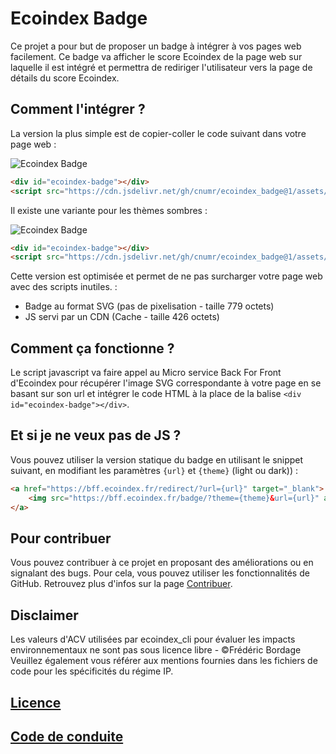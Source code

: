 # Ecoindex Badge

Ce projet a pour but de proposer un badge à intégrer à vos pages web facilement. Ce badge va afficher le score Ecoindex de la page web sur laquelle il est intégré et permettra de rediriger l'utilisateur vers la page de détails du score Ecoindex.

## Comment l'intégrer ?

La version la plus simple est de copier-coller le code suivant dans votre page web :

![Ecoindex Badge](https://cdn.jsdelivr.net/gh/cnumr/ecoindex_badge@1/assets/svg/light/A.svg)

```html
<div id="ecoindex-badge"></div>
<script src="https://cdn.jsdelivr.net/gh/cnumr/ecoindex_badge@1/assets/js/light.js" defer></script>
```

Il existe une variante pour les thèmes sombres :

![Ecoindex Badge](https://cdn.jsdelivr.net/gh/cnumr/ecoindex_badge@1/assets/svg/dark/A.svg)

```html
<div id="ecoindex-badge"></div>
<script src="https://cdn.jsdelivr.net/gh/cnumr/ecoindex_badge@1/assets/js/dark.js" defer></script>
```

Cette version est optimisée et permet de ne pas surcharger votre page web avec des scripts inutiles. :

- Badge au format SVG (pas de pixelisation - taille 779 octets)
- JS servi par un CDN (Cache - taille 426 octets)

## Comment ça fonctionne ?

Le script javascript va faire appel au Micro service Back For Front d'Ecoindex pour récupérer l'image SVG correspondante à votre page en se basant sur son url et intégrer le code HTML à la place de la balise `<div id="ecoindex-badge"></div>`.

## Et si je ne veux pas de JS ?

Vous pouvez utiliser la version statique du badge en utilisant le snippet suivant, en modifiant les paramètres `{url}` et `{theme}` (light ou dark)) :

```html
<a href="https://bff.ecoindex.fr/redirect/?url={url}" target="_blank">
    <img src="https://bff.ecoindex.fr/badge/?theme={theme}&url={url}" alt="Ecoindex Badge" />
</a>
```

## Pour contribuer

Vous pouvez contribuer à ce projet en proposant des améliorations ou en signalant des bugs. Pour cela, vous pouvez utiliser les fonctionnalités de GitHub. Retrouvez plus d'infos sur la page [Contribuer](CONTRIBUTING.md).

## Disclaimer

Les valeurs d'ACV utilisées par ecoindex_cli pour évaluer les impacts environnementaux ne sont pas sous licence libre - ©Frédéric Bordage Veuillez également vous référer aux mentions fournies dans les fichiers de code pour les spécificités du régime IP.

## [Licence](LICENSE)

## [Code de conduite](CODE_OF_CONDUCT.md)
